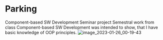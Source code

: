 # Parking
Component-based SW Development Seminar project 
Semestral work from class Component-based SW Development was intended to show,
that I have basic knowledge of OOP principles.
![image_2023-01-26_00-19-43](https://user-images.githubusercontent.com/109739193/214728766-937f6182-0eae-4896-a765-eab9cb919bd6.png)
